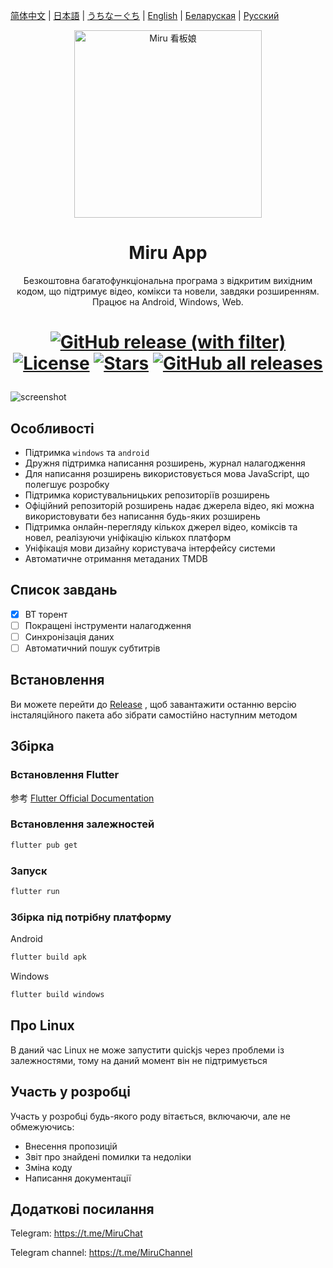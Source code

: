 [简体中文](README-zh.md) | [日本語](README-ja.md) | [うちなーぐち](README-ryu.md) | [English](README.md) | [Беларуская](README-be.md) | [Русский](README-ru.md)

<p align="center">
<img width="300" src="./assets/icon/logo.png" alt="Miru 看板娘"/>
</p>

<h1 align="center">
Miru App
</h1>

<p align="center">Безкоштовна багатофункціональна програма з відкритим вихідним кодом, що підтримує відео, комікси та новели, завдяки розширенням. Працює на Android, Windows, Web.</p>

<h1 align="center">

[![GitHub release (with filter)](https://img.shields.io/github/v/release/miru-project/miru-app)](https://github.com/miru-project/miru-app/releases/latest)
[![License](https://img.shields.io/github/license/miru-project/miru-app)](https://github.com/miru-project/miru-app/blob/main/LICENSE)
[![Stars](https://img.shields.io/github/stars/miru-project/miru-app)](https://github.com/miru-project/miru-app/stargazers)
[![GitHub all releases](https://img.shields.io/github/downloads/miru-project/miru-app/total)](https://github.com/miru-project/miru-app/releases/latest)

</h1>

![screenshot](assets/screenshot/screenshot.webp)

## Особливості

- Підтримка `windows` та `android`
- Дружня підтримка написання розширень, журнал налагодження
- Для написання розширень використовується мова JavaScript, що полегшує розробку
- Підтримка користувальницьких репозиторіїв розширень
- Офіційний репозиторій розширень надає джерела відео, які можна використовувати без написання будь-яких розширень
- Підтримка онлайн-перегляду кількох джерел відео, коміксів та новел, реалізуючи уніфікацію кількох платформ
- Уніфікація мови дизайну користувача інтерфейсу системи
- Автоматичне отримання метаданих TMDB

## Список завдань

- [x] BT торент
- [ ] Покращені інструменти налагодження
- [ ] Синхронізація даних
- [ ] Автоматичний пошук субтитрів

## Встановлення

Ви можете перейти до [Release](https://github.com/miru-project/miru-app/releases/latest) , щоб завантажити останню версію інсталяційного пакета або зібрати самостійно наступним методом

## Збірка

### Встановлення Flutter

参考 [Flutter Official Documentation](https://flutter.dev/docs/get-started/install)

### Встановлення залежностей

```bash
flutter pub get
```

### Запуск

```bash
flutter run
```

### Збірка під потрібну платформу

Android

```bash
flutter build apk
```

Windows

```bash
flutter build windows
```

## Про Linux

В даний час Linux не може запустити quickjs через проблеми із залежностями, тому на даний момент він не підтримується


## Участь у розробці

Участь у розробці будь-якого роду вітається, включаючи, але не обмежуючись:

- Внесення пропозицій
- Звіт про знайдені помилки та недоліки
- Зміна коду
- Написання документації


## Додаткові посилання

Telegram: https://t.me/MiruChat

Telegram channel: https://t.me/MiruChannel
